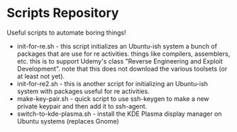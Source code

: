 # Scripts Repository

Useful scripts to automate boring things!

- init-for-re.sh - this script initializes an Ubuntu-ish system
	a bunch of packages that are use for re activities.
	things like compilers, assemblers, etc. this is to support
	Udemy's class "Reverse Engineering and Exploit Development".
	note that this does not download the various toolsets (or
	at least not yet).
- init-for-re2.sh - this is another script for initializing an
	Ubuntu-ish system with packages useful for re activities.
- make-key-pair.sh - quick script to use ssh-keygen to make
	a new private keypair and then add it to ssh-agent.
- switch-to-kde-plasma.sh - install the KDE Plasma display manager
	on Ubuntu systems (replaces Gnome)
